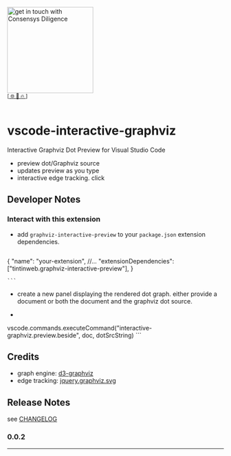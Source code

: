 [<img width="200" alt="get in touch with Consensys Diligence" src="https://user-images.githubusercontent.com/2865694/56826101-91dcf380-685b-11e9-937c-af49c2510aa0.png">](https://diligence.consensys.net)<br/>
<sup>
[[  🌐  ](https://diligence.consensys.net)  [  📩  ](mailto:diligence@consensys.net)  [  🔥  ](https://consensys.github.io/diligence/)]
</sup><br/><br/>


# vscode-interactive-graphviz
Interactive Graphviz Dot Preview for Visual Studio Code

* preview dot/Graphviz source
* updates preview as you type
* interactive edge tracking. click 


## Developer Notes

### Interact with this extension

* add `graphviz-interactive-preview` to your `package.json` extension dependencies.
  
    ```json
{
    "name": "your-extension",
    //...
    "extensionDependencies": ["tintinweb.graphviz-interactive-preview"],
}

    ```

* create a new panel displaying the rendered dot graph. either provide a document or both the document and the graphviz dot source.
* 
    ```javascript
vscode.commands.executeCommand("interactive-graphviz.preview.beside", doc, dotSrcString)
    ```

## Credits

* graph engine: [d3-graphviz](https://github.com/magjac/d3-graphviz)
* edge tracking: [jquery.graphviz.svg](https://github.com/mountainstorm/jquery.graphviz.svg/)

## Release Notes

see [CHANGELOG](./CHANGELOG.md)

### 0.0.2


-----------------------------------------------------------------------------------------------------------
